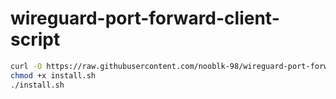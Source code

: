 # wireguard-port-forward-client-script

```bash
curl -O https://raw.githubusercontent.com/nooblk-98/wireguard-port-forward-client-script/refs/heads/main/install.sh
chmod +x install.sh
./install.sh 
```